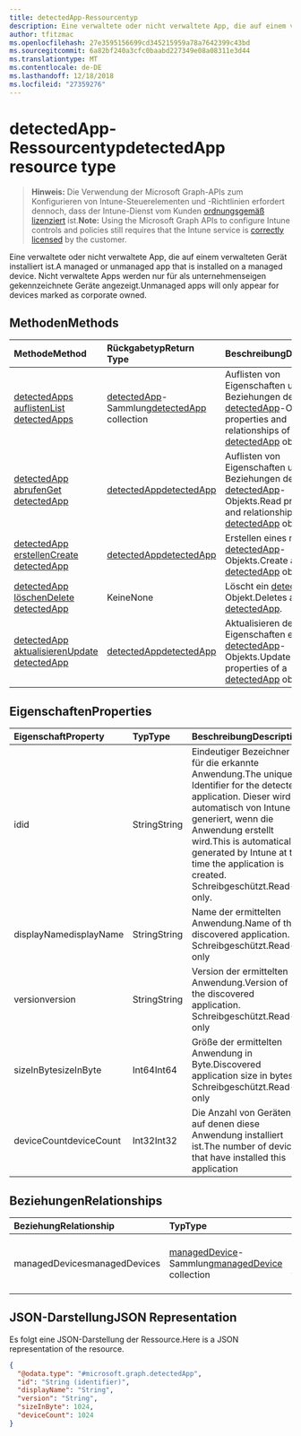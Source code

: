 ```yaml
---
title: detectedApp-Ressourcentyp
description: Eine verwaltete oder nicht verwaltete App, die auf einem verwalteten Gerät installiert ist. Nicht verwaltete Apps werden nur für als unternehmenseigen gekennzeichnete Geräte angezeigt.
author: tfitzmac
ms.openlocfilehash: 27e3595156699cd345215959a78a7642399c43bd
ms.sourcegitcommit: 6a82bf240a3cfc0baabd227349e08a08311e3d44
ms.translationtype: MT
ms.contentlocale: de-DE
ms.lasthandoff: 12/18/2018
ms.locfileid: "27359276"
---
```

# <a name="detectedapp-resource-type"></a><span data-ttu-id="e08a0-104">detectedApp-Ressourcentyp</span><span class="sxs-lookup"><span data-stu-id="e08a0-104">detectedApp resource type</span></span>

> <span data-ttu-id="e08a0-105">**Hinweis:** Die Verwendung der Microsoft Graph-APIs zum Konfigurieren von Intune-Steuerelementen und -Richtlinien erfordert dennoch, dass der Intune-Dienst vom Kunden [ordnungsgemäß lizenziert](https://go.microsoft.com/fwlink/?linkid=839381) ist.</span><span class="sxs-lookup"><span data-stu-id="e08a0-105">**Note:** Using the Microsoft Graph APIs to configure Intune controls and policies still requires that the Intune service is [correctly licensed](https://go.microsoft.com/fwlink/?linkid=839381) by the customer.</span></span>

<span data-ttu-id="e08a0-106">Eine verwaltete oder nicht verwaltete App, die auf einem verwalteten Gerät installiert ist.</span><span class="sxs-lookup"><span data-stu-id="e08a0-106">A managed or unmanaged app that is installed on a managed device.</span></span> <span data-ttu-id="e08a0-107">Nicht verwaltete Apps werden nur für als unternehmenseigen gekennzeichnete Geräte angezeigt.</span><span class="sxs-lookup"><span data-stu-id="e08a0-107">Unmanaged apps will only appear for devices marked as corporate owned.</span></span>
## <a name="methods"></a><span data-ttu-id="e08a0-108">Methoden</span><span class="sxs-lookup"><span data-stu-id="e08a0-108">Methods</span></span>
|<span data-ttu-id="e08a0-109">Methode</span><span class="sxs-lookup"><span data-stu-id="e08a0-109">Method</span></span>|<span data-ttu-id="e08a0-110">Rückgabetyp</span><span class="sxs-lookup"><span data-stu-id="e08a0-110">Return Type</span></span>|<span data-ttu-id="e08a0-111">Beschreibung</span><span class="sxs-lookup"><span data-stu-id="e08a0-111">Description</span></span>|
|:---|:---|:---|
|[<span data-ttu-id="e08a0-112">detectedApps auflisten</span><span class="sxs-lookup"><span data-stu-id="e08a0-112">List detectedApps</span></span>](../api/intune-devices-detectedapp-list.md)|<span data-ttu-id="e08a0-113">[detectedApp](../resources/intune-devices-detectedapp.md)-Sammlung</span><span class="sxs-lookup"><span data-stu-id="e08a0-113">[detectedApp](../resources/intune-devices-detectedapp.md) collection</span></span>|<span data-ttu-id="e08a0-114">Auflisten von Eigenschaften und Beziehungen der [detectedApp](../resources/intune-devices-detectedapp.md)-Objekte.</span><span class="sxs-lookup"><span data-stu-id="e08a0-114">List properties and relationships of the [detectedApp](../resources/intune-devices-detectedapp.md) objects.</span></span>|
|[<span data-ttu-id="e08a0-115">detectedApp abrufen</span><span class="sxs-lookup"><span data-stu-id="e08a0-115">Get detectedApp</span></span>](../api/intune-devices-detectedapp-get.md)|[<span data-ttu-id="e08a0-116">detectedApp</span><span class="sxs-lookup"><span data-stu-id="e08a0-116">detectedApp</span></span>](../resources/intune-devices-detectedapp.md)|<span data-ttu-id="e08a0-117">Auflisten von Eigenschaften und Beziehungen des [detectedApp](../resources/intune-devices-detectedapp.md)-Objekts.</span><span class="sxs-lookup"><span data-stu-id="e08a0-117">Read properties and relationships of the [detectedApp](../resources/intune-devices-detectedapp.md) object.</span></span>|
|[<span data-ttu-id="e08a0-118">detectedApp erstellen</span><span class="sxs-lookup"><span data-stu-id="e08a0-118">Create detectedApp</span></span>](../api/intune-devices-detectedapp-create.md)|[<span data-ttu-id="e08a0-119">detectedApp</span><span class="sxs-lookup"><span data-stu-id="e08a0-119">detectedApp</span></span>](../resources/intune-devices-detectedapp.md)|<span data-ttu-id="e08a0-120">Erstellen eines neuen [detectedApp](../resources/intune-devices-detectedapp.md)-Objekts.</span><span class="sxs-lookup"><span data-stu-id="e08a0-120">Create a new [detectedApp](../resources/intune-devices-detectedapp.md) object.</span></span>|
|[<span data-ttu-id="e08a0-121">detectedApp löschen</span><span class="sxs-lookup"><span data-stu-id="e08a0-121">Delete detectedApp</span></span>](../api/intune-devices-detectedapp-delete.md)|<span data-ttu-id="e08a0-122">Keine</span><span class="sxs-lookup"><span data-stu-id="e08a0-122">None</span></span>|<span data-ttu-id="e08a0-123">Löscht ein [detectedApp](../resources/intune-devices-detectedapp.md)-Objekt.</span><span class="sxs-lookup"><span data-stu-id="e08a0-123">Deletes a [detectedApp](../resources/intune-devices-detectedapp.md).</span></span>|
|[<span data-ttu-id="e08a0-124">detectedApp aktualisieren</span><span class="sxs-lookup"><span data-stu-id="e08a0-124">Update detectedApp</span></span>](../api/intune-devices-detectedapp-update.md)|[<span data-ttu-id="e08a0-125">detectedApp</span><span class="sxs-lookup"><span data-stu-id="e08a0-125">detectedApp</span></span>](../resources/intune-devices-detectedapp.md)|<span data-ttu-id="e08a0-126">Aktualisieren der Eigenschaften eines [detectedApp](../resources/intune-devices-detectedapp.md)-Objekts.</span><span class="sxs-lookup"><span data-stu-id="e08a0-126">Update the properties of a [detectedApp](../resources/intune-devices-detectedapp.md) object.</span></span>|

## <a name="properties"></a><span data-ttu-id="e08a0-127">Eigenschaften</span><span class="sxs-lookup"><span data-stu-id="e08a0-127">Properties</span></span>
|<span data-ttu-id="e08a0-128">Eigenschaft</span><span class="sxs-lookup"><span data-stu-id="e08a0-128">Property</span></span>|<span data-ttu-id="e08a0-129">Typ</span><span class="sxs-lookup"><span data-stu-id="e08a0-129">Type</span></span>|<span data-ttu-id="e08a0-130">Beschreibung</span><span class="sxs-lookup"><span data-stu-id="e08a0-130">Description</span></span>|
|:---|:---|:---|
|<span data-ttu-id="e08a0-131">id</span><span class="sxs-lookup"><span data-stu-id="e08a0-131">id</span></span>|<span data-ttu-id="e08a0-132">String</span><span class="sxs-lookup"><span data-stu-id="e08a0-132">String</span></span>|<span data-ttu-id="e08a0-133">Eindeutiger Bezeichner für die erkannte Anwendung.</span><span class="sxs-lookup"><span data-stu-id="e08a0-133">The unique Identifier for the detected application.</span></span> <span data-ttu-id="e08a0-134">Dieser wird automatisch von Intune generiert, wenn die Anwendung erstellt wird.</span><span class="sxs-lookup"><span data-stu-id="e08a0-134">This is automatically generated by Intune at the time the application is created.</span></span> <span data-ttu-id="e08a0-135">Schreibgeschützt.</span><span class="sxs-lookup"><span data-stu-id="e08a0-135">Read-only.</span></span>|
|<span data-ttu-id="e08a0-136">displayName</span><span class="sxs-lookup"><span data-stu-id="e08a0-136">displayName</span></span>|<span data-ttu-id="e08a0-137">String</span><span class="sxs-lookup"><span data-stu-id="e08a0-137">String</span></span>|<span data-ttu-id="e08a0-138">Name der ermittelten Anwendung.</span><span class="sxs-lookup"><span data-stu-id="e08a0-138">Name of the discovered application.</span></span> <span data-ttu-id="e08a0-139">Schreibgeschützt.</span><span class="sxs-lookup"><span data-stu-id="e08a0-139">Read-only</span></span>|
|<span data-ttu-id="e08a0-140">version</span><span class="sxs-lookup"><span data-stu-id="e08a0-140">version</span></span>|<span data-ttu-id="e08a0-141">String</span><span class="sxs-lookup"><span data-stu-id="e08a0-141">String</span></span>|<span data-ttu-id="e08a0-142">Version der ermittelten Anwendung.</span><span class="sxs-lookup"><span data-stu-id="e08a0-142">Version of the discovered application.</span></span> <span data-ttu-id="e08a0-143">Schreibgeschützt.</span><span class="sxs-lookup"><span data-stu-id="e08a0-143">Read-only</span></span>|
|<span data-ttu-id="e08a0-144">sizeInByte</span><span class="sxs-lookup"><span data-stu-id="e08a0-144">sizeInByte</span></span>|<span data-ttu-id="e08a0-145">Int64</span><span class="sxs-lookup"><span data-stu-id="e08a0-145">Int64</span></span>|<span data-ttu-id="e08a0-146">Größe der ermittelten Anwendung in Byte.</span><span class="sxs-lookup"><span data-stu-id="e08a0-146">Discovered application size in bytes.</span></span> <span data-ttu-id="e08a0-147">Schreibgeschützt.</span><span class="sxs-lookup"><span data-stu-id="e08a0-147">Read-only</span></span>|
|<span data-ttu-id="e08a0-148">deviceCount</span><span class="sxs-lookup"><span data-stu-id="e08a0-148">deviceCount</span></span>|<span data-ttu-id="e08a0-149">Int32</span><span class="sxs-lookup"><span data-stu-id="e08a0-149">Int32</span></span>|<span data-ttu-id="e08a0-150">Die Anzahl von Geräten, auf denen diese Anwendung installiert ist.</span><span class="sxs-lookup"><span data-stu-id="e08a0-150">The number of devices that have installed this application</span></span>|

## <a name="relationships"></a><span data-ttu-id="e08a0-151">Beziehungen</span><span class="sxs-lookup"><span data-stu-id="e08a0-151">Relationships</span></span>
|<span data-ttu-id="e08a0-152">Beziehung</span><span class="sxs-lookup"><span data-stu-id="e08a0-152">Relationship</span></span>|<span data-ttu-id="e08a0-153">Typ</span><span class="sxs-lookup"><span data-stu-id="e08a0-153">Type</span></span>|<span data-ttu-id="e08a0-154">Beschreibung</span><span class="sxs-lookup"><span data-stu-id="e08a0-154">Description</span></span>|
|:---|:---|:---|
|<span data-ttu-id="e08a0-155">managedDevices</span><span class="sxs-lookup"><span data-stu-id="e08a0-155">managedDevices</span></span>|<span data-ttu-id="e08a0-156">[managedDevice](../resources/intune-devices-manageddevice.md)-Sammlung</span><span class="sxs-lookup"><span data-stu-id="e08a0-156">[managedDevice](../resources/intune-devices-manageddevice.md) collection</span></span>|<span data-ttu-id="e08a0-157">Die Geräte, auf denen die ermittelte Anwendung installiert ist.</span><span class="sxs-lookup"><span data-stu-id="e08a0-157">The devices that have the discovered application installed</span></span>|

## <a name="json-representation"></a><span data-ttu-id="e08a0-158">JSON-Darstellung</span><span class="sxs-lookup"><span data-stu-id="e08a0-158">JSON Representation</span></span>
<span data-ttu-id="e08a0-159">Es folgt eine JSON-Darstellung der Ressource.</span><span class="sxs-lookup"><span data-stu-id="e08a0-159">Here is a JSON representation of the resource.</span></span>
<!-- {
  "blockType": "resource",
  "keyProperty": "id",
  "@odata.type": "microsoft.graph.detectedApp"
}
-->
``` json
{
  "@odata.type": "#microsoft.graph.detectedApp",
  "id": "String (identifier)",
  "displayName": "String",
  "version": "String",
  "sizeInByte": 1024,
  "deviceCount": 1024
}
```



